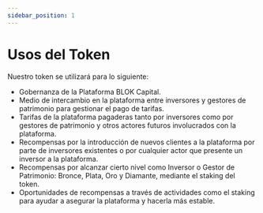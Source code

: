 ```yaml
---
sidebar_position: 1
---
```


# Usos del Token

Nuestro token se utilizará para lo siguiente:

- Gobernanza de la Plataforma BLOK Capital.
- Medio de intercambio en la plataforma entre inversores y gestores de patrimonio para gestionar el pago de tarifas.
- Tarifas de la plataforma pagaderas tanto por inversores como por gestores de patrimonio y otros actores futuros involucrados con la plataforma.
- Recompensas por la introducción de nuevos clientes a la plataforma por parte de inversores existentes o por cualquier actor que presente un inversor a la plataforma.
- Recompensas por alcanzar cierto nivel como Inversor o Gestor de Patrimonio: Bronce, Plata, Oro y Diamante, mediante el staking del token.
- Oportunidades de recompensas a través de actividades como el staking para ayudar a asegurar la plataforma y hacerla más estable.